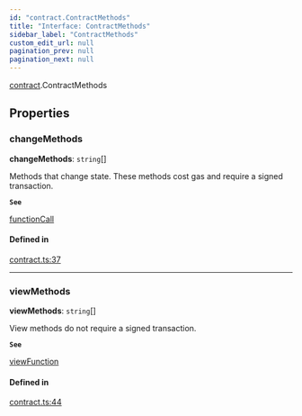 ```yaml
---
id: "contract.ContractMethods"
title: "Interface: ContractMethods"
sidebar_label: "ContractMethods"
custom_edit_url: null
pagination_prev: null
pagination_next: null
---
```


[contract](../modules/contract.md).ContractMethods

## Properties

### changeMethods

 **changeMethods**: `string`[]

Methods that change state. These methods cost gas and require a signed transaction.

**`See`**

[functionCall](../classes/account.Account.md#functioncall)

#### Defined in

[contract.ts:37](https://github.com/maxhr/near--near-api-js/blob/87bf3c7e/packages/near-api-js/src/contract.ts#L37)

___

### viewMethods

 **viewMethods**: `string`[]

View methods do not require a signed transaction.

**`See`**

[viewFunction](../classes/account.Account.md#viewfunction)

#### Defined in

[contract.ts:44](https://github.com/maxhr/near--near-api-js/blob/87bf3c7e/packages/near-api-js/src/contract.ts#L44)
